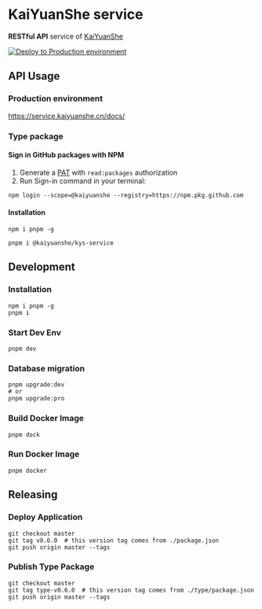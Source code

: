 # KaiYuanShe service

**RESTful API** service of [KaiYuanShe][1]

[![Deploy to Production environment](https://github.com/kaiyuanshe/KYS-service/actions/workflows/deploy-production.yml/badge.svg)][2]

## API Usage

### Production environment

https://service.kaiyuanshe.cn/docs/

### Type package

#### Sign in GitHub packages with NPM

1. Generate a [PAT][3] with `read:packages` authorization
2. Run Sign-in command in your terminal:

```shell
npm login --scope=@kaiyuanshe --registry=https://npm.pkg.github.com
```

#### Installation

```shell
npm i pnpm -g

pnpm i @kaiyuanshe/kys-service
```

## Development

### Installation

```shell
npm i pnpm -g
pnpm i
```

### Start Dev Env

```shell
pnpm dev
```

### Database migration

```shell
pnpm upgrade:dev
# or
pnpm upgrade:pro
```

### Build Docker Image

```shell
pnpm dock
```

### Run Docker Image

```shell
pnpm docker
```

## Releasing

### Deploy Application

```shell
git checkout master
git tag v0.6.0  # this version tag comes from ./package.json
git push origin master --tags
```

### Publish Type Package

```shell
git checkout master
git tag type-v0.6.0  # this version tag comes from ./type/package.json
git push origin master --tags
```

[1]: https://kaiyuanshe.cn
[2]: https://github.com/kaiyuanshe/KYS-service/actions/workflows/deploy-production.yml
[3]: https://github.com/settings/tokens
